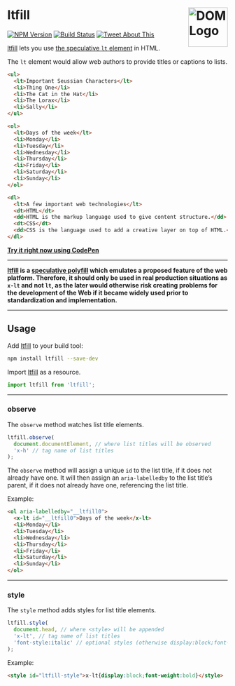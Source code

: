 # ltfill [<img src="https://resources.whatwg.org/logo-dom.svg" alt="DOM Logo" width="90" height="90" align="right">][ltfill]

[![NPM Version][npm-img]][npm-url]
[![Build Status][cli-img]][cli-url]
[![Tweet About This][soc-img]][soc-url]

[ltfill] lets you use [the speculative `lt` element] in HTML.

The `lt` element would allow web authors to provide titles or captions to lists.

```html
<ul>
  <lt>Important Seussian Characters</lt>
  <li>Thing One</li>
  <li>The Cat in the Hat</li>
  <li>The Lorax</li>
  <li>Sally</li>
</ul>
```

```html
<ol>
  <lt>Days of the week</lt>
  <li>Monday</li>
  <li>Tuesday</li>
  <li>Wednesday</li>
  <li>Thursday</li>
  <li>Friday</li>
  <li>Saturday</li>
  <li>Sunday</li>
</ol>
```

```html
<dl>
  <lt>A few important web technologies</lt>
  <dt>HTML</dt>
  <dd>HTML is the markup language used to give content structure.</dd>
  <dt>CSS</dt>
  <dd>CSS is the language used to add a creative layer on top of HTML.</dd>
</dl>
```

**[Try it right now using CodePen]**

---

**[ltfill] is a [speculative polyfill] which emulates a proposed feature of the
web platform. Therefore, it should only be used in real production situations
as `x-lt` and not `lt`, as the later would otherwise risk creating problems for
the development of the Web if it became widely used prior to standardization
and implementation.**

---

## Usage

Add [ltfill] to your build tool:

```bash
npm install ltfill --save-dev
```

Import [ltfill] as a resource.

```js
import ltfill from 'ltfill';
```

---

### observe

The `observe` method watches list title elements.

```js
ltfill.observe(
  document.documentElement, // where list titles will be observed
  'x-h' // tag name of list titles
);
```

The `observe` method will assign a unique `id` to the list title, if it does
not already have one. It will then assign an `aria-labelledby` to the list
title’s parent, if it does not already have one, referencing the list title.

Example:

```html
<ol aria-labelledby="__ltfill0">
  <x-lt id="__ltfill0">Days of the week</x-lt>
  <li>Monday</li>
  <li>Tuesday</li>
  <li>Wednesday</li>
  <li>Thursday</li>
  <li>Friday</li>
  <li>Saturday</li>
  <li>Sunday</li>
</ol>
```

---

### style

The `style` method adds styles for list title elements.

```js
ltfill.style(
  document.head, // where <style> will be appended
  'x-lt', // tag name of list titles
  'font-style:italic' // optional styles (otherwise display:block;font-weight:bold)
);
```

Example:

```html
<style id="ltfill-style">x-lt{display:block;font-weight:bold}</style>
```

[npm-url]: https://www.npmjs.com/package/ltfill
[npm-img]: https://img.shields.io/npm/v/ltfill.svg
[cli-url]: https://travis-ci.org/jonathantneal/ltfill
[cli-img]: https://img.shields.io/travis/jonathantneal/ltfill.svg
[soc-url]: https://twitter.com/intent/tweet?text=A%20speculative%20polyfill%20to%20use%20the%20lt%20element%20in%20HTML%20https%3A%2F%2Fgithub.com%2Fjonathantneal%2Fltfill
[soc-img]: https://img.shields.io/twitter/url/http/shields.io.svg?style=social

[ltfill]: https://github.com/jonathantneal/ltfill
[the speculative `lt` element]: https://stevefaulkner.github.io/lt-element/
[Try it right now using CodePen]: https://jonathantneal.github.io/ltfill/
[speculative polyfill]: https://w3ctag.github.io/polyfills/#nomenclature-what-is-a-polyfill-

